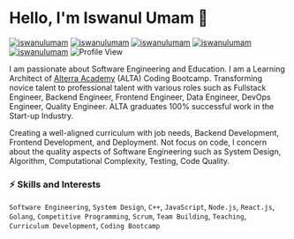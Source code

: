 # Hello, I'm Iswanul Umam 👋

[![iswanulumam](https://img.shields.io/badge/-iswanulumam-blue?style=flat&logo=Linkedin&logoColor=white&link=https://www.linkedin.com/in/iswanulumam/)](https://www.linkedin.com/in/iswanulumam/)
[![iswanulumam](https://img.shields.io/badge/-iswanulumam-DD2A7B?style=flat&logo=Facebook&logoColor=white&link=https://www.facebook.com/iswanulumam/)](https://www.facebook.com/iswanulumam/)
[![iswanulumam](https://img.shields.io/badge/-iswanulumam-DD2A7B?style=flat&logo=Instagram&logoColor=white&link=https://www.instagram.com/iswanulumam/)](https://www.instagram.com/iswanulumam/)
[![iswanulumam](https://img.shields.io/badge/-iswanulumam-08a0e9?style=flat&logo=Twitter&logoColor=white&link=https://twitter.com/iswanulumam)](https://twitter.com/iswanulumam)
[![iswanulumam](https://img.shields.io/badge/-iswanulumam-333333?style=flat&logo=Github&logoColor=white&link=https://github.com/iswanulumam)](https://github.com/iswanulumam)
![Profile View](https://visitor-badge.laobi.icu/badge?page_id=iswanulumam.visitor-badge)

I am passionate about Software Engineering and Education. I am a Learning Architect of [Alterra Academy](https://www.linkedin.com/school/alterraacademy/) (ALTA) Coding Bootcamp. Transforming novice talent to professional talent with various roles such as Fullstack Engineer, Backend Engineer, Frontend Engineer, Data Engineer, DevOps Engineer, Quality Engineer. ALTA graduates 100% successful work in the Start-up Industry.

Creating a well-aligned curriculum with job needs, Backend Development, Frontend Development, and Deployment. Not focus on code, I concern about the quality aspects of Software Engineering such as System Design, Algorithm, Computational Complexity, Testing, Code Quality.

### ⚡️ Skills and Interests
`Software Engineering`, `System Design`, `C++`, `JavaScript`, `Node.js`, `React.js`, `Golang`, `Competitive Programming`, `Scrum`, `Team Building`, `Teaching`, `Curriculum Development`, `Coding Bootcamp`
